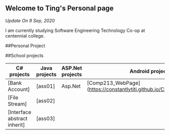 ## Welcome to Ting's Personal page

<em>Update On 9 Sep, 2020</em>

I am currently studying Software Engineering Technology Co-op at centennial college. 

 
##Personal Project

##School projects

C# projects |  Java projects | ASP.Net projects| Android projects|JavaScript projects
---------------|--------------|--------------|----------|--------------|
[Bank Account] | [ass01] | Asp.Net|[Comp213_WebPage] (https://constantlytiti.github.io/Comp213_WebPage/)
[File Stream] |  [ass02] |
[Interface abstract inherit] |  [ass03] |

